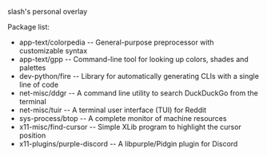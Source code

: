 slash's personal overlay

Package list:
* app-text/colorpedia        -- General-purpose preprocessor with customizable syntax
* app-text/gpp               -- Command-line tool for looking up colors, shades and palettes
* dev-python/fire            -- Library for automatically generating CLIs with a single line of code
* net-misc/ddgr              -- A command line utility to search DuckDuckGo from the terminal
* net-misc/tuir              -- A terminal user interface (TUI) for Reddit
* sys-process/btop           -- A complete monitor of machine resources
* x11-misc/find-cursor       -- Simple XLib program to highlight the cursor position
* x11-plugins/purple-discord -- A libpurple/Pidgin plugin for Discord
